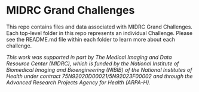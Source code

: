 # MIDRC Grand Challenges

This repo contains files and data associated with MIDRC Grand Challenges. Each top-level folder in this repo represents an individual Challenge. Please see the README.md file within each folder to learn more about each challenge.

_This work was supported in part by The Medical Imaging and Data Resource Center (MIDRC), which is funded by the National Institute of Biomedical Imaging and Bioengineering (NIBIB) of the National Institutes of Health under contract 75N92020D00021/5N92023F00002 and through the Advanced Research Projects Agency for Health (ARPA-H)._
